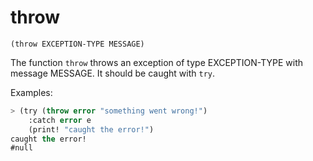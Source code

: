 # throw

`(throw EXCEPTION-TYPE MESSAGE)`

The function `throw` throws an exception of type EXCEPTION-TYPE with
message MESSAGE. It should be caught with `try`.

Examples:

```lisp
> (try (throw error "something went wrong!")
    :catch error e
    (print! "caught the error!")
caught the error!
#null
```
